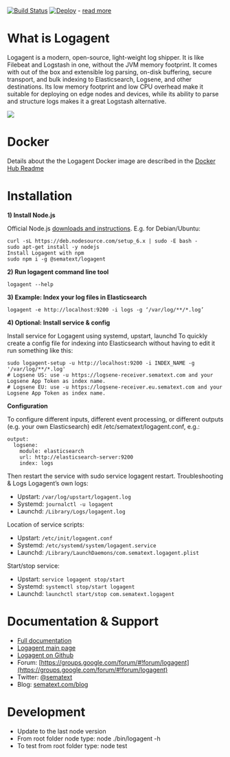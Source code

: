 [![Build Status](https://api.travis-ci.org/sematext/logagent-js.svg?branch=master)](https://travis-ci.org/sematext/logagent-js)
[![Deploy](https://www.herokucdn.com/deploy/button.png)](https://heroku.com/deploy?template=https://github.com/sematext/logagent-js) - [read more](http://blog.sematext.com/2016/02/18/how-to-ship-heroku-logs-to-logsene-managed-elk-stack/)

# What is Logagent

Logagent is a modern, open-source, light-weight log shipper. It is like Filebeat and Logstash in one, without the JVM memory footprint.  It comes with out of the box and extensible log parsing, on-disk buffering, secure transport, and bulk indexing to Elasticsearch, Logsene, and other destinations. Its low memory footprint and low CPU overhead make it suitable for deploying on edge nodes and devices, while its ability to parse and structure logs makes it a great Logstash alternative.

![](https://sematext.com/wp-content/uploads/2016/07/logagent.png)

# Docker

Details about the the Logagent Docker image are described in the [Docker Hub Readme](https://github.com/sematext/logagent-js/blob/master/dockerhub/README.md)

# Installation

**1) Install Node.js**

Official Node.js [downloads and instructions](https://nodejs.org/en/download/). E.g. for Debian/Ubuntu:

```
curl -sL https://deb.nodesource.com/setup_6.x | sudo -E bash -
sudo apt-get install -y nodejs
Install Logagent with npm
sudo npm i -g @sematext/logagent
```

**2) Run logagent command line tool**

```
logagent --help
```

**3) Example: Index your log files in Elasticsearch**

```
logagent -e http://localhost:9200 -i logs -g ‘/var/log/**/*.log’
```

**4) Optional: Install service & config**

Install service for Logagent using systemd, upstart, launchd
To quickly create a config file for indexing into Elasticsearch without having to edit it run something like this:

```
sudo logagent-setup -u http://localhost:9200 -i INDEX_NAME -g '/var/log/**/*.log'
# Logsene US: use -u https://logsene-receiver.sematext.com and your Logsene App Token as index name.
# Logsene EU: use -u https://logsene-receiver.eu.sematext.com and your Logsene App Token as index name.
```

**Configuration**

To configure different inputs, different event processing, or different outputs (e.g. your own Elasticsearch) edit /etc/sematext/logagent.conf, e.g.:

```
output:
  logsene:
    module: elasticsearch
    url: http://elasticsearch-server:9200
    index: logs
```

Then restart the service with sudo service logagent restart.
Troubleshooting & Logs
Logagent’s own logs:

* Upstart: `/var/log/upstart/logagent.log`
* Systemd: `journalctl -u logagent`
* Launchd: `/Library/Logs/logagent.log`

Location of service scripts:

* Upstart: `/etc/init/logagent.conf`
* Systemd: `/etc/systemd/system/logagent.service`
* Launchd: `/Library/LaunchDaemons/com.sematext.logagent.plist`

Start/stop service:

* Upstart: `service logagent stop/start`
* Systemd: `systemctl stop/start logagent`
* Launchd: `launchctl start/stop com.sematext.logagent`

# Documentation & Support

* [Full documentation](http://sematext.com/docs/logagent/)
* [Logagent main page](https://sematext.com/logagent)
* [Logagent on Github](https://github.com/sematext/logagent-js)
* Forum: [https://groups.google.com/forum/#!forum/logagent](https://groups.google.com/forum/#!forum/logagent)
* Twitter: [@sematext](https://twitter.com/sematext)
* Blog: [sematext.com/blog](https://sematext.com/blog)

# Development

* Update to the last node version
* From root folder node type: node ./bin/logagent -h
* To test from root folder type: node test
